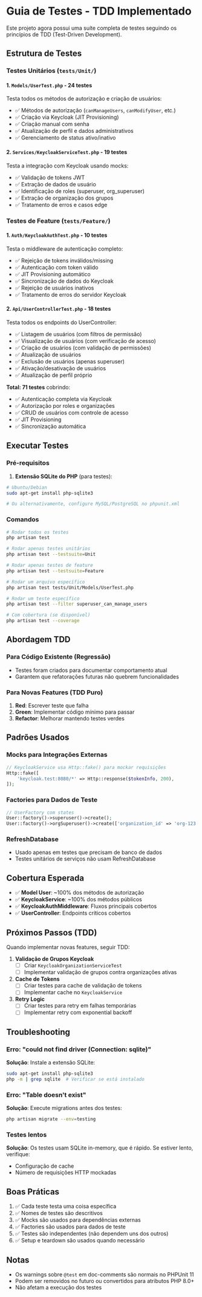 # Guia de Testes - TDD Implementado

Este projeto agora possui uma suíte completa de testes seguindo os princípios de TDD (Test-Driven Development).

## Estrutura de Testes

### Testes Unitários (`tests/Unit/`)

#### 1. `Models/UserTest.php` - 24 testes
Testa todos os métodos de autorização e criação de usuários:
- ✅ Métodos de autorização (`canManageUsers`, `canModifyUser`, etc.)
- ✅ Criação via Keycloak (JIT Provisioning)
- ✅ Criação manual com senha
- ✅ Atualização de perfil e dados administrativos
- ✅ Gerenciamento de status ativo/inativo

#### 2. `Services/KeycloakServiceTest.php` - 19 testes
Testa a integração com Keycloak usando mocks:
- ✅ Validação de tokens JWT
- ✅ Extração de dados de usuário
- ✅ Identificação de roles (superuser, org_superuser)
- ✅ Extração de organização dos grupos
- ✅ Tratamento de erros e casos edge

### Testes de Feature (`tests/Feature/`)

#### 1. `Auth/KeycloakAuthTest.php` - 10 testes
Testa o middleware de autenticação completo:
- ✅ Rejeição de tokens inválidos/missing
- ✅ Autenticação com token válido
- ✅ JIT Provisioning automático
- ✅ Sincronização de dados do Keycloak
- ✅ Rejeição de usuários inativos
- ✅ Tratamento de erros do servidor Keycloak

#### 2. `Api/UserControllerTest.php` - 18 testes
Testa todos os endpoints do UserController:
- ✅ Listagem de usuários (com filtros de permissão)
- ✅ Visualização de usuários (com verificação de acesso)
- ✅ Criação de usuários (com validação de permissões)
- ✅ Atualização de usuários
- ✅ Exclusão de usuários (apenas superuser)
- ✅ Ativação/desativação de usuários
- ✅ Atualização de perfil próprio

**Total: 71 testes** cobrindo:
- ✅ Autenticação completa via Keycloak
- ✅ Autorização por roles e organizações
- ✅ CRUD de usuários com controle de acesso
- ✅ JIT Provisioning
- ✅ Sincronização automática

## Executar Testes

### Pré-requisitos

1. **Extensão SQLite do PHP** (para testes):
```bash
# Ubuntu/Debian
sudo apt-get install php-sqlite3

# Ou alternativamente, configure MySQL/PostgreSQL no phpunit.xml
```

### Comandos

```bash
# Rodar todos os testes
php artisan test

# Rodar apenas testes unitários
php artisan test --testsuite=Unit

# Rodar apenas testes de feature
php artisan test --testsuite=Feature

# Rodar um arquivo específico
php artisan test tests/Unit/Models/UserTest.php

# Rodar um teste específico
php artisan test --filter superuser_can_manage_users

# Com cobertura (se disponível)
php artisan test --coverage
```

## Abordagem TDD

### Para Código Existente (Regressão)
- Testes foram criados para documentar comportamento atual
- Garantem que refatorações futuras não quebrem funcionalidades

### Para Novas Features (TDD Puro)
1. **Red**: Escrever teste que falha
2. **Green**: Implementar código mínimo para passar
3. **Refactor**: Melhorar mantendo testes verdes

## Padrões Usados

### Mocks para Integrações Externas
```php
// KeycloakService usa Http::fake() para mockar requisições
Http::fake([
    'keycloak.test:8080/*' => Http::response($tokenInfo, 200),
]);
```

### Factories para Dados de Teste
```php
// UserFactory com states
User::factory()->superuser()->create();
User::factory()->orgSuperuser()->create(['organization_id' => 'org-123']);
```

### RefreshDatabase
- Usado apenas em testes que precisam de banco de dados
- Testes unitários de serviços não usam RefreshDatabase

## Cobertura Esperada

- ✅ **Model User**: ~100% dos métodos de autorização
- ✅ **KeycloakService**: ~100% dos métodos públicos
- ✅ **KeycloakAuthMiddleware**: Fluxos principais cobertos
- ✅ **UserController**: Endpoints críticos cobertos

## Próximos Passos (TDD)

Quando implementar novas features, seguir TDD:

1. **Validação de Grupos Keycloak**
   - [ ] Criar `KeycloakOrganizationServiceTest`
   - [ ] Implementar validação de grupos contra organizações ativas

2. **Cache de Tokens**
   - [ ] Criar testes para cache de validação de tokens
   - [ ] Implementar cache no `KeycloakService`

3. **Retry Logic**
   - [ ] Criar testes para retry em falhas temporárias
   - [ ] Implementar retry com exponential backoff

## Troubleshooting

### Erro: "could not find driver (Connection: sqlite)"
**Solução**: Instale a extensão SQLite:
```bash
sudo apt-get install php-sqlite3
php -m | grep sqlite  # Verificar se está instalado
```

### Erro: "Table doesn't exist"
**Solução**: Execute migrations antes dos testes:
```bash
php artisan migrate --env=testing
```

### Testes lentos
**Solução**: Os testes usam SQLite in-memory, que é rápido. Se estiver lento, verifique:
- Configuração de cache
- Número de requisições HTTP mockadas

## Boas Práticas

1. ✅ Cada teste testa uma coisa específica
2. ✅ Nomes de testes são descritivos
3. ✅ Mocks são usados para dependências externas
4. ✅ Factories são usados para dados de teste
5. ✅ Testes são independentes (não dependem uns dos outros)
6. ✅ Setup e teardown são usados quando necessário

## Notas

- Os warnings sobre `@test` em doc-comments são normais no PHPUnit 11
- Podem ser removidos no futuro ou convertidos para atributos PHP 8.0+
- Não afetam a execução dos testes


